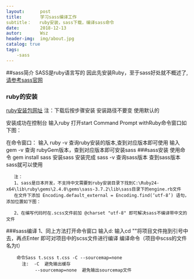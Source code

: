 ```yaml
---
layout:      post
title:       学习sass编译工作
subtitle：   ruby安装，sass下载，编译sass命令
date:        2018-12-13
autor:       Wsz
header-img:  img/about.jpg
catalog: true
tags:
    -sass
---
```

##sass简介
   SASS是ruby语言写的 因此先安装Ruby，至于sass好处就不概述了, [请参考sass官网](https://www.sass.hk)
### ruby的安装
   [ruby安装包网址](http://rubyinstaller.org/)   注：下载后按步骤安装  安装路径不要变  使用默认的

   安装成功在控制台 输入ruby  打开start Command Prompt withRuby命令窗口如下图：

   []()

   在命令窗口：
       输入 ruby -v 查询ruby安装的版本,查到对应版本即可使用
       输入 gem -v 查询 rubyGem版本，查到对应版本即可安装sass
###sass安装
       使用命令 gem install sass 安装sass
       安装完成 sass -v 查询sass版本  查到sass版本  sass就可以使用

       注：
       1、sass是日本开发，不支持中文需要到ruby安装目录下找到C:\Ruby24-x64\lib\ruby\gems\2.4.0\gems\sass-3.7.2\lib\sass目录下的engine.rb文件
       在文件下添加 Encoding.default_external = Encoding.find(‘utf-8’) 语句，添加位置如下图：

       2、在编写代码时在.scss文件前加 @charset "utf-8" 即可解决sass不编译带中文的文件
###sass编译
    1、同上方法打开命令窗口
        输入d:
        输入cd ""将项目文件拖到引号中去，再点Enter 即可对项目中的scss文件进行编译
        编译命令（项目中scss的文件名为t）

        命令Sass t.scss t.css -C --sourcemap=none
          注:  -C  避免输出缓存
               --sourcemap=none  避免输出sourcemap文件

